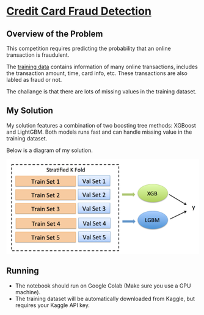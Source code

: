 # [Credit Card Fraud Detection](https://www.kaggle.com/c/ieee-fraud-detection) 

## Overview of the Problem 

This competition requires predicting the probability that an online transaction is fraudulent.

The [training data](https://www.kaggle.com/c/ieee-fraud-detection/data) contains information of many online transactions, includes the transaction amount, time, card info, etc. These transactions are also labled as fraud or not.

The challange is that there are lots of missing values in the training dataset.

## My Solution

My solution features a combination of two boosting tree methods: XGBoost and LightGBM. Both models runs fast and can handle missing value in the training dataset. 

Below is a diagram of my solution.

![model.png](images/model.png)

## Running

* The notebook should run on Google Colab (Make sure you use a GPU machine).
* The training dataset will be automatically downloaded from Kaggle, but requires your Kaggle API key. 
